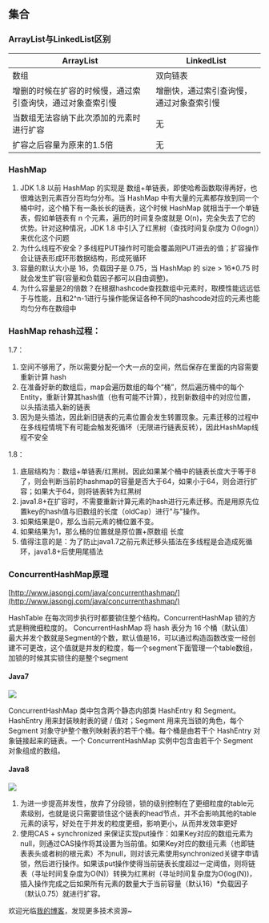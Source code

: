 ## 集合
### ArrayList与LinkedList区别

|ArrayList|LinkedList|
|--------|--------|
|数组|双向链表|
|增删的时候在扩容的时候慢，通过索引查询快，通过对象查索引慢|增删快，通过索引查询慢，通过对象查索引慢|
|当数组无法容纳下此次添加的元素时进行扩容|无|
|扩容之后容量为原来的1.5倍|无|

### HashMap
1. JDK 1.8 以前 HashMap 的实现是 数组+单链表，即使哈希函数取得再好，也很难达到元素百分百均匀分布。当 HashMap 中有大量的元素都存放到同一个桶中时，这个桶下有一条长长的链表，这个时候 HashMap 就相当于一个单链表，假如单链表有 n 个元素，遍历的时间复杂度就是 O(n)，完全失去了它的优势。针对这种情况，JDK 1.8 中引入了红黑树（查找时间复杂度为 O(logn)）来优化这个问题
2. 为什么线程不安全？多线程PUT操作时可能会覆盖刚PUT进去的值；扩容操作会让链表形成环形数据结构，形成死循环
3. 容量的默认大小是 16，负载因子是 0.75，当 HashMap 的 size > 16*0.75 时就会发生扩容(容量和负载因子都可以自由调整)。
4. 为什么容量是2的倍数？在根据hashcode查找数组中元素时，取模性能远远低于与性能，且和2^n-1进行与操作能保证各种不同的hashcode对应的元素也能均匀分布在数组中

### HashMap rehash过程：
1.7：
1. 空间不够用了，所以需要分配一个大一点的空间，然后保存在里面的内容需要重新计算 hash
2. 在准备好新的数组后，map会遍历数组的每个“桶”，然后遍历桶中的每个Entity，重新计算其hash值（也有可能不计算），找到新数组中的对应位置，以头插法插入新的链表
3. 因为是头插法，因此新旧链表的元素位置会发生转置现象。元素迁移的过程中在多线程情境下有可能会触发死循环（无限进行链表反转），因此HashMap线程不安全

1.8：
1. 底层结构为：数组+单链表/红黑树。因此如果某个桶中的链表长度大于等于8了，则会判断当前的hashmap的容量是否大于64，如果小于64，则会进行扩容；如果大于64，则将链表转为红黑树
2. java1.8+在扩容时，不需要重新计算元素的hash进行元素迁移。而是用原先位置key的hash值与旧数组的长度（oldCap）进行"与"操作。
3. 如果结果是0，那么当前元素的桶位置不变。
4. 如果结果为1，那么桶的位置就是原位置+原数组 长度
5. 值得注意的是：为了防止java1.7之前元素迁移头插法在多线程是会造成死循环，java1.8+后使用尾插法

### ConcurrentHashMap原理
[http://www.jasongj.com/java/concurrenthashmap/](http://www.jasongj.com/java/concurrenthashmap/)

HashTable 在每次同步执行时都要锁住整个结构。ConcurrentHashMap 锁的方式是稍微细粒度的。 ConcurrentHashMap 将 hash 表分为 16 个桶（默认值）  
最大并发个数就是Segment的个数，默认值是16，可以通过构造函数改变一经创建不可更改，这个值就是并发的粒度，每一个segment下面管理一个table数组，加锁的时候其实锁住的是整个segment
#### Java7
![](../images/j3.jpg)

ConcurrentHashMap 类中包含两个静态内部类 HashEntry 和 Segment。HashEntry 用来封装映射表的键 / 值对；Segment 用来充当锁的角色，每个 Segment 对象守护整个散列映射表的若干个桶。每个桶是由若干个 HashEntry 对象链接起来的链表。一个 ConcurrentHashMap 实例中包含由若干个 Segment 对象组成的数组。

#### Java8
![](../images/j4.jpg)

1. 为进一步提高并发性，放弃了分段锁，锁的级别控制在了更细粒度的table元素级别，也就是说只需要锁住这个链表的head节点，并不会影响其他的table元素的读写，好处在于并发的粒度更细，影响更小，从而并发效率更好
2. 使用CAS + synchronized 来保证实现put操作：如果Key对应的数组元素为null，则通过CAS操作将其设置为当前值。如果Key对应的数组元素（也即链表表头或者树的根元素）不为null，则对该元素使用synchronized关键字申请锁，然后进行操作。如果该put操作使得当前链表长度超过一定阈值，则将链表（寻址时间复杂度为O(N)）转换为红黑树（寻址时间复杂度为O(log(N))，插入操作完成之后如果所有元素的数量大于当前容量（默认16）*负载因子（默认0.75）就进行扩容。
  

欢迎光临[我的博客](http://www.wangtianyi.top/?utm_source=github&utm_medium=github)，发现更多技术资源~
